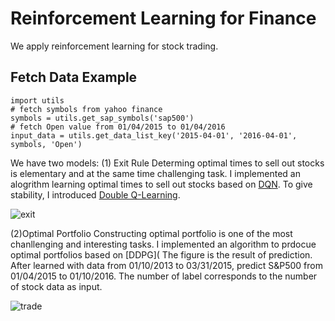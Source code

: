 # Reinforcement Learning for Finance
We apply reinforcement learning for stock trading. 


## Fetch Data Example
```
import utils 
# fetch symbols from yahoo finance
symbols = utils.get_sap_symbols('sap500')
# fetch Open value from 01/04/2015 to 01/04/2016
input_data = utils.get_data_list_key('2015-04-01', '2016-04-01', symbols, 'Open')
```

We have two models:
(1) Exit Rule
Determing optimal times to sell out stocks is elementary and at the same time challenging task. I implemented an alogrithm learning optimal times to sell out stocks based on [DQN](http://www.nature.com/nature/journal/v518/n7540/full/nature14236.html). To give stability, I introduced [Double Q-Learning](https://www.aaai.org/Conferences/AAAI/2016/Papers/12vanHasselt12389.pdf).

![exit](https://github.com/jjakimoto/DQN/blob/master/assets/exit_result.jpg)

(2)Optimal Portfolio
Constructing optimal portfolio is one of the most chanllenging and interesting tasks. I implemented an algorithm to prdocue optimal portfolios based on [DDPG](
The figure is the result of prediction.
After learned with data from 01/10/2013 to 03/31/2015, predict S&P500 from 01/04/2015 to 01/10/2016.
The number of label corresponds to the number of stock data as input.

![trade](https://github.com/jjakimoto/DQN/blob/master/assets/trade_result.jpg)
